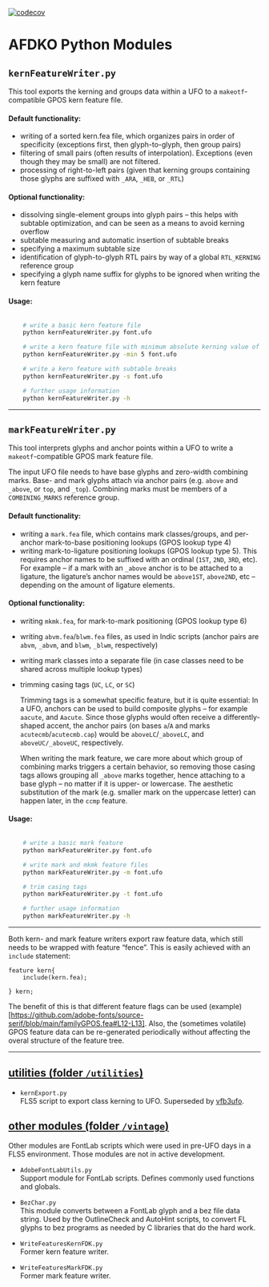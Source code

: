 [![codecov](https://codecov.io/gh/adobe-type-tools/python-modules/graph/badge.svg?token=Zeqzh6AHfO)](https://codecov.io/gh/adobe-type-tools/python-modules)

AFDKO Python Modules
====================

## `kernFeatureWriter.py`
This tool exports the kerning and groups data within a UFO to a
`makeotf`-compatible GPOS kern feature file.

#### Default functionality:

-   writing of a sorted kern.fea file, which organizes pairs in order of
    specificity (exceptions first, then glyph-to-glyph, then group pairs)
-   filtering of small pairs (often results of interpolation).
    Exceptions (even though they may be small) are not filtered.
-   processing of right-to-left pairs (given that kerning groups containing
    those glyphs are suffixed with `_ARA`, `_HEB`, or `_RTL`)

#### Optional functionality:

-   dissolving single-element groups into glyph pairs – this helps with
    subtable optimization, and can be seen as a means to avoid kerning overflow
-   subtable measuring and automatic insertion of subtable breaks
-   specifying a maximum subtable size
-   identification of glyph-to-glyph RTL pairs by way of a global `RTL_KERNING`
    reference group
-   specifying a glyph name suffix for glyphs to be ignored when writing the
    kern feature

#### Usage:
```zsh

    # write a basic kern feature file
    python kernFeatureWriter.py font.ufo

    # write a kern feature file with minimum absolute kerning value of 5
    python kernFeatureWriter.py -min 5 font.ufo

    # write a kern feature with subtable breaks
    python kernFeatureWriter.py -s font.ufo

    # further usage information
    python kernFeatureWriter.py -h

```

----

## `markFeatureWriter.py`
This tool interprets glyphs and anchor points within a UFO to write a
`makeotf`-compatible GPOS mark feature file.

The input UFO file needs to have base glyphs and zero-width combining
marks. Base- and mark glyphs attach via anchor pairs (e.g. `above` and
`_above`, or `top`, and `_top`).
Combining marks must be members of a `COMBINING_MARKS` reference group.

#### Default functionality:

-   writing a `mark.fea` file, which contains mark classes/groups, and
    per-anchor mark-to-base positioning lookups (GPOS lookup type 4)
-   writing mark-to-ligature positioning lookups (GPOS lookup type 5).
    This requires anchor names to be suffixed with an ordinal (`1ST`, `2ND`,
    `3RD`, etc). For example – if a mark with an `_above` anchor is to be
    attached to a ligature, the ligature’s anchor names would be `above1ST`,
    `above2ND`, etc – depending on the amount of ligature elements.

#### Optional functionality:

-   writing `mkmk.fea`, for mark-to-mark positioning (GPOS lookup type 6)
-   writing `abvm.fea`/`blwm.fea` files, as used in Indic scripts (anchor pairs
    are `abvm`, `_abvm`, and `blwm`, `_blwm`, respectively)
-   writing mark classes into a separate file (in case classes need to be
    shared across multiple lookup types)
-   trimming casing tags (`UC`, `LC`, or `SC`)

    Trimming tags is a somewhat specific feature, but it is quite essential:
    In a UFO, anchors can be used to build composite glyphs – for example
    `aacute`, and `Aacute`. Since those glyphs would often receive a
    differently-shaped accent, the anchor pairs (on bases `a`/`A` and
    marks `acutecmb`/`acutecmb.cap`) would be `aboveLC`/`_aboveLC`, and
    `aboveUC/_aboveUC`, respectively.

    When writing the mark feature, we care more about which group of combining
    marks triggers a certain behavior, so removing those casing tags allows
    grouping all `_above` marks together, hence attaching to a base glyph –
    no matter if it is upper- or lowercase. The aesthetic substitution of the
    mark (e.g. smaller mark on the uppercase letter) can happen later, in the
    `ccmp` feature.

#### Usage:
```zsh

    # write a basic mark feature
    python markFeatureWriter.py font.ufo

    # write mark and mkmk feature files
    python markFeatureWriter.py -m font.ufo

    # trim casing tags
    python markFeatureWriter.py -t font.ufo

    # further usage information
    python markFeatureWriter.py -h

```

----

Both kern- and mark feature writers export raw feature data, which still needs to be wrapped with feature “fence”. This is easily achieved with an `include` statement:

```
feature kern{
    include(kern.fea);

} kern;
```

The benefit of this is that different feature flags can be used (example)[https://github.com/adobe-fonts/source-serif/blob/main/familyGPOS.fea#L12-L13]. Also, the (sometimes volatile) GPOS feature data can be re-generated periodically without affecting the overal structure of the feature tree.


----

## [utilities (folder `/utilities`)](/utilities)

* `kernExport.py`  
FLS5 script to export class kerning to UFO. Superseded by [vfb3ufo](https://github.com/LucasFonts/vfbLib).


## [other modules (folder `/vintage`)](/vintage)

Other modules are FontLab scripts which were used in pre-UFO days in a FLS5 environment. Those modules are not in active development.

* `AdobeFontLabUtils.py`  
Support module for FontLab scripts. Defines commonly used functions and globals.

* `BezChar.py`  
This module converts between a FontLab glyph and a bez file data string. Used
by the OutlineCheck and AutoHint scripts, to convert FL glyphs to bez programs 
as needed by C libraries that do the hard work.

* `WriteFeaturesKernFDK.py`  
Former kern feature writer. 

* `WriteFeaturesMarkFDK.py`  
Former mark feature writer. 
